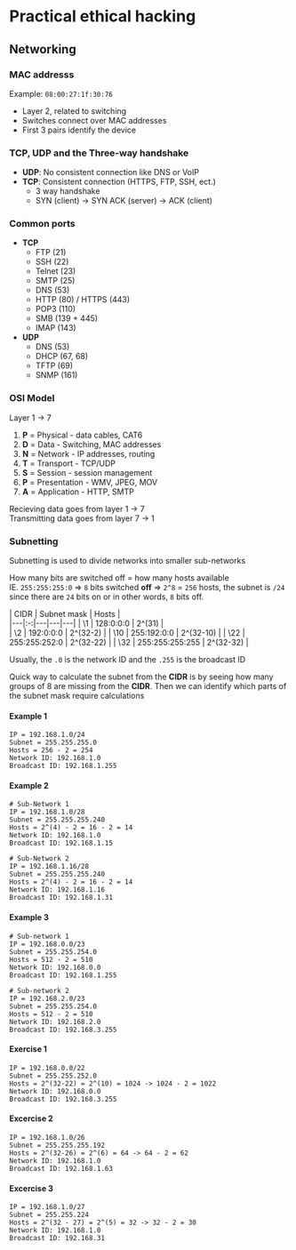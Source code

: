 # Practical ethical hacking

## Networking

###  MAC addresss

Example: `08:00:27:1f:30:76`
- Layer 2, related to switching
- Switches connect over MAC addresses
- First 3 pairs identify the device

### TCP, UDP and the Three-way handshake

- **UDP**: No consistent connection like DNS or VoIP
- **TCP**: Consistent connection (HTTPS, FTP, SSH, ect.)
  - 3 way handshake
  - SYN (client) -> SYN ACK (server) -> ACK (client)

### Common ports

- **TCP**
  - FTP (21)
  - SSH (22)
  - Telnet (23)
  - SMTP (25)
  - DNS (53)
  - HTTP (80) / HTTPS (443)
  - POP3 (110)
  - SMB (139 + 445)
  - IMAP (143)
- **UDP**
  - DNS (53)
  - DHCP (67, 68)
  - TFTP (69)
  - SNMP (161)

### OSI Model

Layer 1 -> 7
1. **P** = Physical - data cables, CAT6
2. **D** = Data - Switching, MAC addresses
3. **N** = Network - IP addresses, routing
4. **T** = Transport - TCP/UDP
5. **S** = Session - session management
6. **P** = Presentation - WMV, JPEG, MOV
7. **A** = Application - HTTP, SMTP

Recieving data goes from layer 1 -> 7\
Transmitting data goes from layer 7 -> 1

### Subnetting

Subnetting is used to divide networks into smaller sub-networks

How many bits are switched off = how many hosts available\
IE. `255:255:255:0` => `8` bits switched **off** => `2^8` = `256` hosts, the subnet is `/24` since there are `24` bits on or in other words, `8` bits off.

| CIDR | Subnet mask  | Hosts  |  
|---|:-:|---|---|---|
| \1  | 128:0:0:0  | 2^(31)  |  
| \2  | 192:0:0:0 | 2^(32-2)  |
| \10  | 255:192:0:0 | 2^(32-10)  |
| \22  | 255:255:252:0 | 2^(32-22) | 
| \32 | 255:255:255:255  | 2^(32-32)  | 

Usually, the `.0` is the network ID and the `.255` is the broadcast ID

Quick way to calculate the subnet from the **CIDR** is by seeing how many groups of 8 are missing from the **CIDR**. Then we can identify which parts of the subnet mask require calculations

#### Example 1

```
IP = 192.168.1.0/24
Subnet = 255.255.255.0
Hosts = 256 - 2 = 254
Network ID: 192.168.1.0
Broadcast ID: 192.168.1.255
```

#### Example 2

```
# Sub-Network 1
IP = 192.168.1.0/28
Subnet = 255.255.255.240
Hosts = 2^(4) - 2 = 16 - 2 = 14
Network ID: 192.168.1.0
Broadcast ID: 192.168.1.15

# Sub-Network 2
IP = 192.168.1.16/28
Subnet = 255.255.255.240
Hosts = 2^(4) - 2 = 16 - 2 = 14
Network ID: 192.168.1.16
Broadcast ID: 192.168.1.31
```

#### Example 3

```
# Sub-network 1
IP = 192.168.0.0/23
Subnet = 255.255.254.0
Hosts = 512 - 2 = 510
Network ID: 192.168.0.0
Broadcast ID: 192.168.1.255

# Sub-network 2
IP = 192.168.2.0/23
Subnet = 255.255.254.0
Hosts = 512 - 2 = 510
Network ID: 192.168.2.0
Broadcast ID: 192.168.3.255
```

#### Exercise 1

```
IP = 192.168.0.0/22
Subnet = 255.255.252.0
Hosts = 2^(32-22) = 2^(10) = 1024 -> 1024 - 2 = 1022
Network ID: 192.168.0.0
Broadcast ID: 192.168.3.255
```


#### Excercise 2

```
IP = 192.168.1.0/26
Subnet = 255.255.255.192
Hosts = 2^(32-26) = 2^(6) = 64 -> 64 - 2 = 62
Network ID: 192.168.1.0
Broadcast ID: 192.168.1.63
```

#### Excercise 3

```
IP = 192.168.1.0/27
Subnet = 255.255.224
Hosts = 2^(32 - 27) = 2^(5) = 32 -> 32 - 2 = 30
Network ID: 192.168.1.0
Broadcast ID: 192.168.31
```